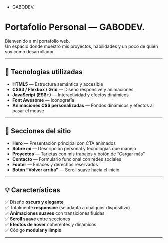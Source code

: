 * GABODEV.

# Portafolio Personal — GABODEV.

Bienvenido a mi portafolio web.  
Un espacio donde muestro mis proyectos, habilidades y un poco de quién soy como desarrollador.

---

## 🚀 Tecnologías utilizadas

- **HTML5** — Estructura semántica y accesible  
- **CSS3 / Flexbox / Grid** — Diseño responsive y animaciones  
- **JavaScript (ES6+)** — Interactividad y efectos dinámicos  
- **Font Awesome** — Iconografía  
- **Animaciones CSS personalizadas** — Fondos dinámicos y efectos al pasar el mouse  

---

## 🧩 Secciones del sitio

- **Hero** — Presentación principal con CTA animados  
- **Sobre mí** — Descripción personal y tecnologías que manejo  
- **Proyectos** — Tarjetas con mis trabajos y botón de “Cargar más”  
- **Contacto** — Formulario funcional con redes sociales  
- **Footer** — Enlaces y derechos reservados  
- **Botón “Volver arriba”** — Scroll suave hacia el inicio  

---

## 💡 Características

✅ Diseño **oscuro y elegante**  
✅ Totalmente **responsive** (se adapta a cualquier dispositivo)  
✅ **Animaciones suaves** con transiciones fluidas  
✅ **Scroll suave** entre secciones  
✅ **Efectos de hover** coherentes y dinámicos  
✅ Código **modular y limpio**

---


